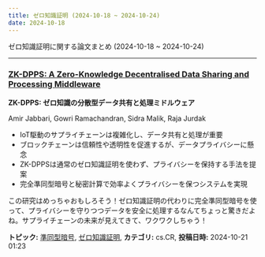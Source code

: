 ```yaml
---
title: ゼロ知識証明 (2024-10-18 ~ 2024-10-24)
date: 2024-10-18
---
```


ゼロ知識証明に関する論文まとめ (2024-10-18 ~ 2024-10-24)


- - -

### [ZK-DPPS: A Zero-Knowledge Decentralised Data Sharing and Processing Middleware](http://arxiv.org/abs/2410.15568)

**ZK-DPPS: ゼロ知識の分散型データ共有と処理ミドルウェア**

Amir Jabbari, Gowri Ramachandran, Sidra Malik, Raja Jurdak

- IoT駆動のサプライチェーンは複雑化し、データ共有と処理が重要
- ブロックチェーンは信頼性や透明性を促進するが、データプライバシーに懸念
- ZK-DPPSは通常のゼロ知識証明を使わず、プライバシーを保持する手法を提案
- 完全準同型暗号と秘密計算で効率よくプライバシーを保つシステムを実現

この研究はめっちゃおもしろそう！ゼロ知識証明の代わりに完全準同型暗号を使って、プライバシーを守りつつデータを安全に処理するなんてちょっと驚きだよね。サプライチェーンの未来が見えてきて、ワクワクしちゃう！



**トピック:** [準同型暗号](../../he), [ゼロ知識証明](../../zkp), **カテゴリ:** cs.CR, **投稿日時:** 2024-10-21 01:23
